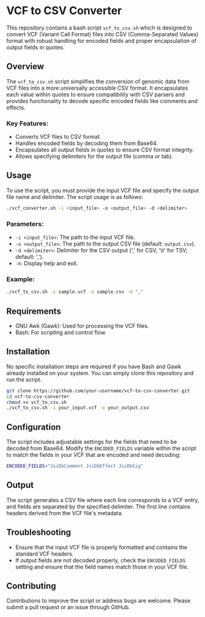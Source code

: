 
# VCF to CSV Converter

This repository contains a bash script `vcf_to_csv.sh` which is designed to convert VCF (Variant Call Format) files into CSV (Comma-Separated Values) format with robust handling for encoded fields and proper encapsulation of output fields in quotes.

## Overview

The `vcf_to_csv.sh` script simplifies the conversion of genomic data from VCF files into a more universally accessible CSV format. It encapsulates each value within quotes to ensure compatibility with CSV parsers and provides functionality to decode specific encoded fields like comments and effects.

### Key Features:

- Converts VCF files to CSV format.
- Handles encoded fields by decoding them from Base64.
- Encapsulates all output fields in quotes to ensure CSV format integrity.
- Allows specifying delimiters for the output file (comma or tab).

## Usage

To use the script, you must provide the input VCF file and specify the output file name and delimiter. The script usage is as follows:

```bash
./vcf_converter.sh -i <input_file> -o <output_file> -d <delimiter>
```

### Parameters:

- `-i <input_file>`: The path to the input VCF file.
- `-o <output_file>`: The path to the output CSV file (default: `output.csv`).
- `-d <delimiter>`: Delimiter for the CSV output (',' for CSV, '\t' for TSV; default: ',').
- `-h`: Display help and exit.

### Example:

```bash
./vcf_to_csv.sh -i sample.vcf -o sample.csv -d ","
```

## Requirements

- GNU Awk (Gawk): Used for processing the VCF files.
- Bash: For scripting and control flow.

## Installation

No specific installation steps are required if you have Bash and Gawk already installed on your system. You can simply clone this repository and run the script.

```bash
git clone https://github.com/your-username/vcf-to-csv-converter.git
cd vcf-to-csv-converter
chmod +x vcf_to_csv.sh
./vcf_to_csv.sh -i your_input.vcf -o your_output.csv
```

## Configuration

The script includes adjustable settings for the fields that need to be decoded from Base64. Modify the `ENCODED_FIELDS` variable within the script to match the fields in your VCF that are encoded and need decoding:

```bash
ENCODED_FIELDS="JsiDbComment JsiDbEffect JsiDbSig"
```

## Output

The script generates a CSV file where each line corresponds to a VCF entry, and fields are separated by the specified delimiter. The first line contains headers derived from the VCF file's metadata.

## Troubleshooting

- Ensure that the input VCF file is properly formatted and contains the standard VCF headers.
- If output fields are not decoded properly, check the `ENCODED_FIELDS` setting and ensure that the field names match those in your VCF file.

## Contributing

Contributions to improve the script or address bugs are welcome. Please submit a pull request or an issue through GitHub.